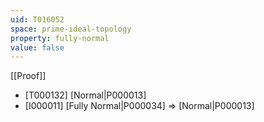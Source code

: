 ```yaml
---
uid: T016052
space: prime-ideal-topology
property: fully-normal
value: false
---
```

[[Proof]]

* [T000132] [Normal|P000013]
* [I000011] [Fully Normal|P000034] => [Normal|P000013]

